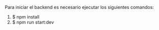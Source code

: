 Para iniciar el backend es necesario ejecutar los siguientes comandos:
1. $ npm install
2. $ npm run start:dev  